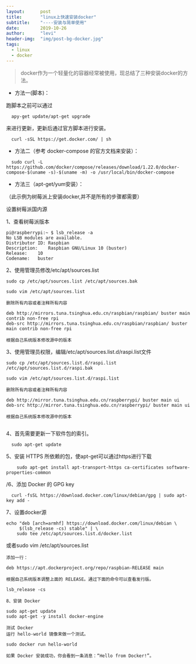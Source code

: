 ```yaml
---
layout:      post
title:       "linux上快速安装docker"
subtitle:    "----安装与简单使用"
date:        2019-10-26
author:      "levi"
header-img:  "img/post-bg-docker.jpg"
tags:
  - linux
  - docker
---
```



> docker作为一个轻量化的容器经常被使用，现总结了三种安装docker的方法。



+ 方法一(脚本)：

跑脚本之前可以通过
```
  apy-get update/apt-get upgrade
```
来进行更新，更新后通过官方脚本进行安装。
```
  curl -sSL https://get.docker.com/ | sh
```
+ 方法二（参考 docker-compose 的官方文档来安装）：
```
  sudo curl -L https://github.com/docker/compose/releases/download/1.22.0/docker-compose-$(uname -s)-$(uname -m) -o /usr/local/bin/docker-compose
```
+ 方法三（apt-get/yum安装）：

（此示例为树莓派上安装docker,并不是所有的步骤都需要）

设置树莓派国内源

1、查看树莓派版本

```shell
pi@raspberrypi:~ $ lsb_release -a
No LSB modules are available.
Distributor ID:	Raspbian
Description:	Raspbian GNU/Linux 10 (buster)
Release:	10
Codename:	buster
```


2、使用管理员修改/etc/apt/sources.list

```shell
sudo cp /etc/apt/sources.list /etc/apt/sources.bak

sudo vim /etc/apt/sources.list

删除所有内容或者注释所有内容

deb http://mirrors.tuna.tsinghua.edu.cn/raspbian/raspbian/ buster main contrib non-free rpi
deb-src http://mirrors.tuna.tsinghua.edu.cn/raspbian/raspbian/ buster main contrib non-free rpi

根据自己系统版本修改源中的版本
```

3、使用管理员权限，编辑/etc/apt/sources.list.d/raspi.list文件

```shell
sudo cp /etc/apt/sources.list.d/raspi.list /etc/apt/sources.list.d/raspi.bak

sudo vim /etc/apt/sources.list.d/raspi.list

删除所有内容或者注释所有内容

deb http://mirror.tuna.tsinghua.edu.cn/raspberrypi/ buster main ui
deb-src http://mirror.tuna.tsinghua.edu.cn/raspberrypi/ buster main ui

根据自己系统版本修改源中的版本


```


4、首先需要更新一下软件包的索引。

```
  sudo apt-get update
```
5、安装 HTTPS 所依赖的包，使apt-get可以通过https进行下载
```
    sudo apt-get install apt-transport-https ca-certificates software-properties-common
```
/6、添加 Docker 的 GPG key
```
  curl -fsSL https://download.docker.com/linux/debian/gpg | sudo apt-key add -
```
7、设置docker源
```shell
echo "deb [arch=armhf] https://download.docker.com/linux/debian \
     $(lsb_release -cs) stable" | \
    sudo tee /etc/apt/sources.list.d/docker.list
```


或者sudo vim /etc/apt/sources.list
```
添加一行：
```
    deb https://apt.dockerproject.org/repo/raspbian-RELEASE main
```
根据自己系统版本调整上面的 RELEASE。通过下面的命令可以查看发行版。
```
    lsb_release -cs
```
8、安装 Docker
```
    sudo apt-get update
    sudo apt-get -y install docker-engine
```
测试 Docker
运行 hello-world 镜像来做一个测试。
```
    sudo docker run hello-world
```
如果 Docker 安装成功，你会看到一条消息：“Hello from Docker!”。